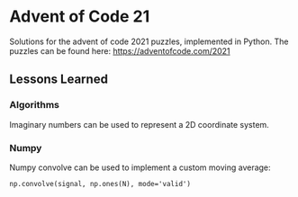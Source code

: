 # Advent of Code 21

Solutions for the advent of code 2021 puzzles, implemented in Python. The
puzzles can be found here: https://adventofcode.com/2021

## Lessons Learned

### Algorithms

Imaginary numbers can be used to represent a 2D coordinate system.

### Numpy

Numpy convolve can be used to implement a custom moving average:

```
np.convolve(signal, np.ones(N), mode='valid')
```
